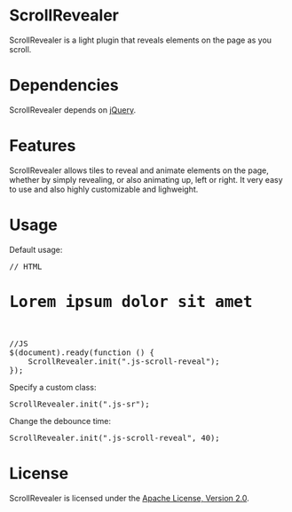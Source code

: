 ScrollRevealer
===========

ScrollRevealer is a light plugin that reveals elements on the page as you scroll.

Dependencies
========

ScrollRevealer depends on [jQuery](http://jquery.com).

Features
========

ScrollRevealer allows tiles to reveal and animate elements on the page, whether by simply revealing, or also animating up, left or right.
It very easy to use and also highly customizable and lighweight.

Usage
========

Default usage:

<pre>
// HTML
<h1 class="js-scroll-reveal" data-animation-delay="0.1s" data-animation-dir="up">Lorem ipsum dolor sit amet</h1>

//JS
$(document).ready(function () {
    ScrollRevealer.init(".js-scroll-reveal");
});
</pre>

Specify a custom class:

<pre>
ScrollRevealer.init(".js-sr");
</pre>

Change the debounce time:

<pre>
ScrollRevealer.init(".js-scroll-reveal", 40);
</pre>


License
========

ScrollRevealer is licensed under the [Apache License, Version 2.0](http://www.apache.org/licenses/LICENSE-2.0).